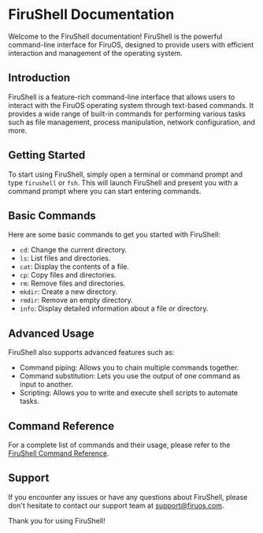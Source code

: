 # FiruShell Documentation

Welcome to the FiruShell documentation! FiruShell is the powerful command-line interface for FiruOS, designed to provide users with efficient interaction and management of the operating system.

## Introduction

FiruShell is a feature-rich command-line interface that allows users to interact with the FiruOS operating system through text-based commands. It provides a wide range of built-in commands for performing various tasks such as file management, process manipulation, network configuration, and more.

## Getting Started

To start using FiruShell, simply open a terminal or command prompt and type `firushell` or `fsh`. This will launch FiruShell and present you with a command prompt where you can start entering commands.

## Basic Commands

Here are some basic commands to get you started with FiruShell:

- `cd`: Change the current directory.
- `ls`: List files and directories.
- `cat`: Display the contents of a file.
- `cp`: Copy files and directories.
- `rm`: Remove files and directories.
- `mkdir`: Create a new directory.
- `rmdir`: Remove an empty directory.
- `info`: Display detailed information about a file or directory.

## Advanced Usage

FiruShell also supports advanced features such as:

- Command piping: Allows you to chain multiple commands together.
- Command substitution: Lets you use the output of one command as input to another.
- Scripting: Allows you to write and execute shell scripts to automate tasks.

## Command Reference

For a complete list of commands and their usage, please refer to the [FiruShell Command Reference](https://firuos.com/docs/firushell/commands).

## Support

If you encounter any issues or have any questions about FiruShell, please don't hesitate to contact our support team at support@firuos.com.

Thank you for using FiruShell!
